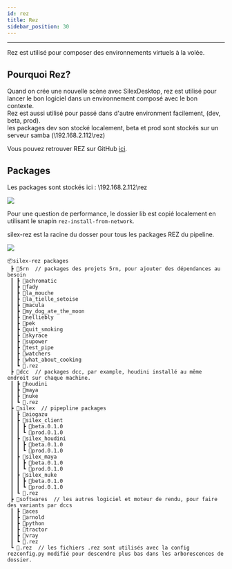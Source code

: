 ```yaml
---
id: rez
title: Rez
sidebar_position: 30
---
```


---

Rez est utilisé pour composer des environnements virtuels à la volée.

## Pourquoi Rez?

Quand on crée une nouvelle scène avec SilexDesktop, rez est utilisé pour lancer le bon logiciel dans un environnement composé avec le bon contexte.<br/>
Rez est aussi utilisé pour passé dans d'autre environment facilement, (dev, beta, prod).<br/>
les packages dev son stocké localement, beta et prod sont stockés sur un serveur samba (\\192.168.2.112\rez)

Vous pouvez retrouver REZ sur GitHub [ici](https://github.com/nerdvegas/rez).

## Packages

Les packages sont stockés ici : \\192.168.2.112\rez

![](@site/static/img/it/package_root.png)

Pour une question de performance, le dossier lib est copié localement en utilisant le snapin `rez-install-from-network`.

silex-rez est la racine du dosser pour tous les packages REZ du pipeline.

![](@site/static/img/it/silex_rez_package.png)

```
📦silex-rez packages
 ┣ 📂5rn  // packages des projets 5rn, pour ajouter des dépendances au besoin
 ┃ ┣ 📂achromatic
 ┃ ┣ 📂fady
 ┃ ┣ 📂la_mouche
 ┃ ┣ 📂la_tielle_setoise
 ┃ ┣ 📂macula
 ┃ ┣ 📂my_dog_ate_the_moon
 ┃ ┣ 📂nelliebly
 ┃ ┣ 📂pek
 ┃ ┣ 📂quit_smoking
 ┃ ┣ 📂skyrace
 ┃ ┣ 📂supower
 ┃ ┣ 📂test_pipe
 ┃ ┣ 📂watchers
 ┃ ┣ 📂what_about_cooking
 ┃ ┗ 📜.rez
 ┣ 📂dcc  // packages dcc, par example, houdini installé au même endroit sur chaque machine.
 ┃ ┣ 📂houdini
 ┃ ┣ 📂maya
 ┃ ┣ 📂nuke
 ┃ ┗ 📜.rez
 ┣ 📂silex  // pipepline packages
 ┃ ┣ 📂aiogazu
 ┃ ┣ 📂silex_client
 ┃ ┃ ┣ 📂beta.0.1.0
 ┃ ┃ ┗ 📂prod.0.1.0
 ┃ ┣ 📂silex_houdini
 ┃ ┃ ┣ 📂beta.0.1.0
 ┃ ┃ ┗ 📂prod.0.1.0
 ┃ ┣ 📂silex_maya
 ┃ ┃ ┣ 📂beta.0.1.0
 ┃ ┃ ┗ 📂prod.0.1.0
 ┃ ┣ 📂silex_nuke
 ┃ ┃ ┣ 📂beta.0.1.0
 ┃ ┃ ┗ 📂prod.0.1.0
 ┃ ┗ 📜.rez
 ┣ 📂softwares  // les autres logiciel et moteur de rendu, pour faire des variants par dccs
 ┃ ┣ 📂aces
 ┃ ┣ 📂arnold
 ┃ ┣ 📂python
 ┃ ┣ 📂tractor
 ┃ ┣ 📂vray
 ┃ ┗ 📜.rez
 ┗ 📜.rez  // les fichiers .rez sont utilisés avec la config rezconfig.py modifié pour descendre plus bas dans les arborescences de dossier.
```
